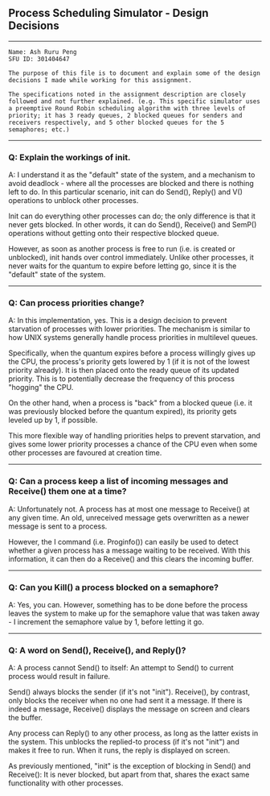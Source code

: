 ## Process Scheduling Simulator - Design Decisions
---

    Name: Ash Ruru Peng
    SFU ID: 301404647
    
    The purpose of this file is to document and explain some of the design decisions I made while working for this assignment.

    The specifications noted in the assignment description are closely followed and not further explained. (e.g. This specific simulator uses a preemptive Round Robin scheduling algorithm with three levels of priority; it has 3 ready queues, 2 blocked queues for senders and receivers respectively, and 5 other blocked queues for the 5 semaphores; etc.)

---
### Q: Explain the workings of init.

A: I understand it as the "default" state of the system, and a mechanism to avoid deadlock - where all the processes are blocked and there is nothing left to do. In this particular scenario, init can do Send(), Reply() and V() operations to unblock other processes.

Init can do everything other processes can do; the only difference is that it never gets blocked. In other words, it can do Send(), Receive() and SemP() operations without getting onto their respective blocked queue.

However, as soon as another process is free to run (i.e. is created or unblocked), init hands over control immediately. Unlike other processes, it never waits for the quantum to expire before letting go, since it is the "default" state of the system.

---
### Q: Can process priorities change?

A: In this implementation, yes. This is a design decision to prevent starvation of processes with lower priorities. The mechanism is similar to how UNIX systems generally handle process priorities in multilevel queues.

Specifically, when the quantum expires before a process willingly gives up the CPU, the process's priority gets lowered by 1 (if it is not of the lowest priority already). It is then placed onto the ready queue of its updated priority. This is to potentially decrease the frequency of this process "hogging" the CPU.

On the other hand, when a process is "back" from a blocked queue (i.e. it was previously blocked before the quantum expired), its priority gets leveled up by 1, if possible.

This more flexible way of handling priorities helps to prevent starvation, and gives some lower priority processes a chance of the CPU even when some other processes are favoured at creation time.

---
### Q: Can a process keep a list of incoming messages and Receive() them one at a time?

A: Unfortunately not. A process has at most one message to Receive() at any given time. An old, unreceived message gets overwritten as a newer message is sent to a process.

However, the I command (i.e. Proginfo()) can easily be used to detect whether a given process has a message waiting to be received. With this information, it can then do a Receive() and this clears the incoming buffer.

---
### Q: Can you Kill() a process blocked on a semaphore?

A: Yes, you can. However, something has to be done before the process leaves the system to make up for the semaphore value that was taken away - I increment the semaphore value by 1, before letting it go.

---
### Q: A word on Send(), Receive(), and Reply()?

A: A process cannot Send() to itself: An attempt to Send() to current process would result in failure.

Send() always blocks the sender (if it's not "init"). Receive(), by contrast, only blocks the receiver when no one had sent it a message. If there is indeed a message, Receive() displays the message on screen and clears the buffer.

Any process can Reply() to any other process, as long as the latter exists in the system. This unblocks the replied-to process (if it's not "init") and makes it free to run. When it runs, the reply is displayed on screen.

As previously mentioned, "init" is the exception of blocking in Send() and Receive(): It is never blocked, but apart from that, shares the exact same functionality with other processes.